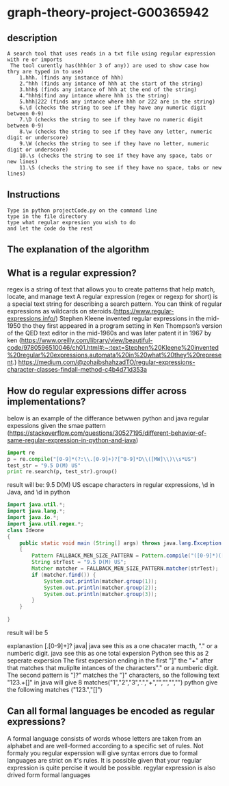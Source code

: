 # graph-theory-project-G00365942



## description 
    A search tool that uses reads in a txt file using regular expression with re or imports
     The tool curently has(hhh(or 3 of any)) are used to show case how thry are typed in to use) 
        1.hhh. (finds any instance of hhh)
        2.^hhh (finds any intance of hhh at the start of the string)
        3.hhh$ (finds any intance of hhh at the end of the string)
        4.^hhh$(find any intance where hhh is the string)
        5.hhh|222 (finds any intance where hhh or 222 are in the string)
        6.\d (checks the string to see if they have any numeric digit between 0-9)
        7.\D (checks the string to see if they have no numeric digit between 0-9)
        8.\w (checks the string to see if they have any letter, numeric digit or underscore)
        9.\W (checks the string to see if they have no letter, numeric digit or underscore)
        10.\s (checks the string to see if they have any space, tabs or new lines)
        11.\S (checks the string to see if they have no space, tabs or new lines)

## Instructions
    Type in python projectCode.py on the command line
    type in the file directory
    type what regular expresion you wish to do
    and let the code do the rest

## The explanation of the algorithm


## What is a regular expression?
regex is a string of text that allows you to create patterns that help match, locate, and manage text
A regular expression (regex or regexp for short) is a special text string for describing a search pattern. You can think of regular expressions as wildcards on steroids.(https://www.regular-expressions.info/)
Stephen Kleene invented regular expressions in the mid-1950 tho they first appeared in a program setting in Ken Thompson’s version of the QED text editor in the mid-1960s and was later patent it in 1967 by ken (https://www.oreilly.com/library/view/beautiful-code/9780596510046/ch01.html#:~:text=Stephen%20Kleene%20invented%20regular%20expressions,automata%20in%20what%20they%20represent.)
https://medium.com/@zohaibshahzadTO/regular-expressions-character-classes-findall-method-c4b4d71d353a
## How do regular expressions differ across implementations?
below is an example of the differance betwwen python and java regular expessions given the smae pattern
(https://stackoverflow.com/questions/30527195/different-behavior-of-same-regular-expression-in-python-and-java)
```python
import re
p = re.compile("[0-9]*(?:\\.[0-9]+)?[^0-9]*D\\([MW]\\)\\s*US")
test_str = "9.5 D(M) US"
print re.search(p, test_str).group()
```
result will be:
9.5 D(M) US
 escape characters in regular expressions, \\d in Java, and \d in python

```java
import java.util.*;
import java.lang.*;
import java.io.*;
import java.util.regex.*;
class Ideone
{
	public static void main (String[] args) throws java.lang.Exception
	{
		Pattern FALLBACK_MEN_SIZE_PATTERN = Pattern.compile("([0-9]*)([\\.[0-9]+]?)([^0-9]*)D\\([M|W]\\)\\s*US");
        String strTest = "9.5 D(M) US";
        Matcher matcher = FALLBACK_MEN_SIZE_PATTERN.matcher(strTest);
        if (matcher.find()) {
            System.out.println(matcher.group(1));
            System.out.println(matcher.group(2));
            System.out.println(matcher.group(3));
        }
    }
 
}
```
result will be 
5

explanastion
[\.[0-9]+]?
java|
java see this as a one chacater macth, "." or a numberic digit.
java see this as one total expersion
Python see this as 2 seperate expersion
The first expersion ending in the first "]" the "+" after that matches that muliplte intances of the characters"." or a numberic digit. The second pattern is "]?" matches the "]" characters, 
so the following text "123.+[]" in java will give 8 matches("1","2","3",".","+","","","","")
python give the following matches ("123.","[]")
## Can all formal languages be encoded as regular expressions?
 A formal language consists of words whose letters are taken from an alphabet and are well-formed according to a specific set of rules. Not formaly you regular experssion will give syntax errors due to formal languages are strict on it's rules. It is possible given that your regular expression is quite percise it would be possible. regylar expression is also drived form formal languages 